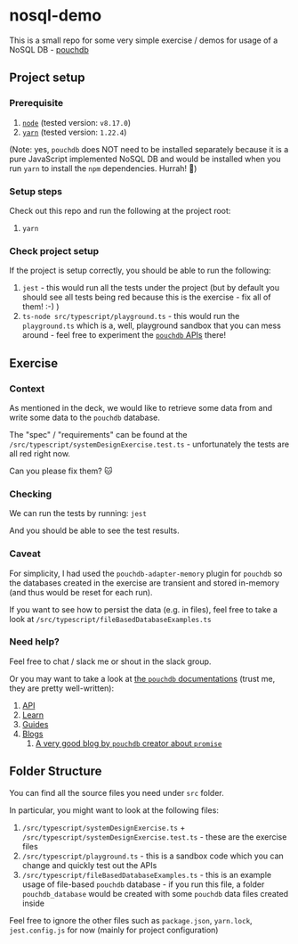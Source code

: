 # nosql-demo
This is a small repo for some very simple exercise / demos for usage of a NoSQL DB - [pouchdb](https://pouchdb.com/)

## Project setup

### Prerequisite
1. [`node`](https://nodejs.org/en/) (tested version: `v8.17.0`) 
2. [`yarn`](https://yarnpkg.com/getting-started/install) (tested version: `1.22.4`)

(Note: yes, `pouchdb` does NOT need to be installed separately because it is a pure JavaScript implemented NoSQL DB and would be installed when you run `yarn` to install the `npm` dependencies. Hurrah! 🎉)  

### Setup steps
Check out this repo and run the following at the project root:
1. `yarn`

### Check project setup
If the project is setup correctly, you should be able to run the following:
1. `jest` - this would run all the tests under the project (but by default you should see all tests being red because this is the exercise - fix all of them! :-) ) 
2. `ts-node src/typescript/playground.ts` - this would run the `playground.ts` which is a, well, playground sandbox that you can mess around - feel free to experiment the [`pouchdb` APIs](https://pouchdb.com/api.html) there!

## Exercise

### Context
As mentioned in the deck, we would like to retrieve some data from and write some data to the `pouchdb` database.

The "spec" / "requirements" can be found at the `/src/typescript/systemDesignExercise.test.ts` - unfortunately the tests are all red right now. 

Can you please fix them? 🐱

### Checking
We can run the tests by running: `jest`

And you should be able to see the test results. 

### Caveat

For simplicity, I had used the `pouchdb-adapter-memory` plugin for `pouchdb` so the databases created in the exercise are transient and stored in-memory (and thus would be reset for each run).

If you want to see how to persist the data (e.g. in files), feel free to take a look at `/src/typescript/fileBasedDatabaseExamples.ts`

### Need help?
Feel free to chat / slack me or shout in the slack group.

Or you may want to take a look at [the `pouchdb` documentations](https://pouchdb.com/) (trust me, they are pretty well-written):
1. [API](https://pouchdb.com/api.html)
2. [Learn](https://pouchdb.com/learn.html)
3. [Guides](https://pouchdb.com/guides/)
4. [Blogs](https://pouchdb.com/blog/)
    1. [A very good blog by `pouchdb` creator about `promise`](https://pouchdb.com/2015/05/18/we-have-a-problem-with-promises.html)

## Folder Structure
You can find all the source files you need under `src` folder.

In particular, you might want to look at the following files:
 1. `/src/typescript/systemDesignExercise.ts` + `/src/typescript/systemDesignExercise.test.ts` - these are the exercise files
 2. `/src/typescript/playground.ts` - this is a sandbox code which you can change and quickly test out the APIs
 3. `/src/typescript/fileBasedDatabaseExamples.ts` - this is an example usage of file-based `pouchdb` database - if you run this file, a folder `pouchdb_database` would be created with some `pouchdb` data files created inside

Feel free to ignore the other files such as `package.json`, `yarn.lock`, `jest.config.js` for now (mainly for project configuration)
